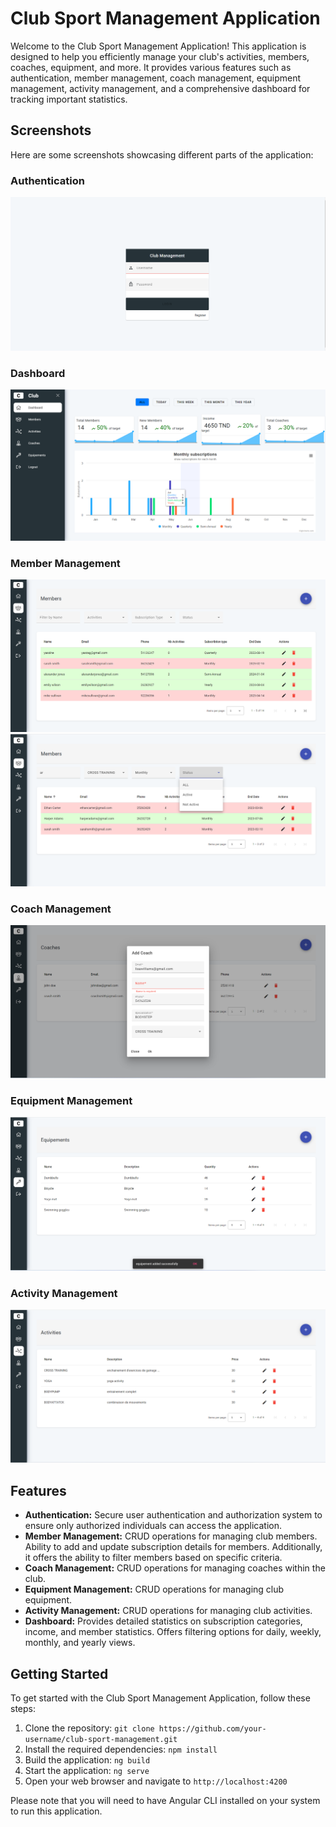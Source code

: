 # Club Sport Management Application

Welcome to the Club Sport Management Application! This application is designed to help you efficiently manage your club's activities, members, coaches, equipment, and more. It provides various features such as authentication, member management, coach management, equipment management, activity management, and a comprehensive dashboard for tracking important statistics.

## Screenshots

Here are some screenshots showcasing different parts of the application:

### Authentication

![Authentication](screenshots/login.png)

### Dashboard

![Dashboard](screenshots/dashboard.png)

### Member Management

![Member Management](screenshots/members.png)
![Member Management](screenshots/member-filter.png)

### Coach Management

![Coach Management](screenshots/add_coach.png)

### Equipment Management

![Equipment Management](screenshots/equipments.png)

### Activity Management

![Activity Management](screenshots/activities.png)



## Features

- **Authentication:** Secure user authentication and authorization system to ensure only authorized individuals can access the application.
- **Member Management:** CRUD operations for managing club members. Ability to add and update subscription details for members. Additionally, it offers the ability to filter members based on specific criteria.
- **Coach Management:** CRUD operations for managing coaches within the club.
- **Equipment Management:** CRUD operations for managing club equipment.
- **Activity Management:** CRUD operations for managing club activities.
- **Dashboard:** Provides detailed statistics on subscription categories, income, and member statistics. Offers filtering options for daily, weekly, monthly, and yearly views.

## Getting Started

To get started with the Club Sport Management Application, follow these steps:

1. Clone the repository: `git clone https://github.com/your-username/club-sport-management.git`
2. Install the required dependencies: `npm install`
3. Build the application: `ng build`
4. Start the application: `ng serve`
5. Open your web browser and navigate to `http://localhost:4200`

Please note that you will need to have Angular CLI installed on your system to run this application.



